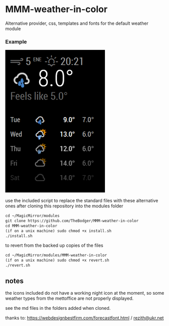 # MMM-weather-in-color
Alternative provider, css, templates and fonts for the default weather module

### Example
![Example of weather in color output](images/screenshot.png?raw=true "Example screenshot")

use the included script to replace the standard files with these alternative ones after cloning this repository into the modules folder

```
cd ~/MagicMirror/modules
git clone https://github.com/TheBodger/MMM-weather-in-color
cd MMM-weather-in-color
(if on a unix machine) sudo chmod +x install.sh
./install.sh

```
to revert from the backed up copies of the files

```
cd ~/MagicMirror/modules/MMM-weather-in-color
(if on a unix machine) sudo chmod +x revert.sh
./revert.sh
```

## notes

the icons included do not have a working night icon at the moment, so some weather types from the mettoffice are not properly displayed.

see the md files in the folders added when cloned.

thanks to: https://webdesignbestfirm.com/forecastfont.html / rezith@ukr.net
